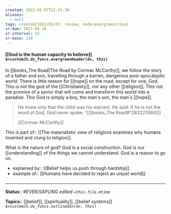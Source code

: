 ```yaml
---
created: 2022-01-07T22:15:39 
aliases:
  - null
tags: created/2022/01/07, review, node/evergreen/claim
sr-due: 2022-04-18
sr-interval: 15
sr-ease: 130
---
```


#### [[God is the human capacity to believe]] `$=customJS.dv_funcs.evergreenHeader(dv, this)`

In [[books_The Road|The Road by Cormac McCarthy]], we follow the story of a father and son, travelling through a barren, dangerous post-apocalyptic world. 
There is little reason for [[hope]] on the road, except for one, God.
This is not the god of the [[Christianity]], nor any other [[religion]].
This not the promise of a savior that will come and transform this world into a paradise.
This God is simply a boy, the man's son, the man's [[hope]].

> He knew only that the child was his warrant. He said: If he is not the word of God, God never spoke.
^[[[books_The Road#^283227484]]]
> 
> <cite> [[Cormac McCarthy]] </cite>

This is 
part of:: [[The materialistic view of religions examines why humans invented and clung to religion]].

What is the nature of god? God is a social construction. God is our [[understanding]] of the things we cannot understand. God is a reason to go on.

- explained by:: [[Belief helps us push through hardship]]
- example of:: [[Humans have decided to reject an unjust world]]

### <hr class="footnote"/>

**Status**:: #EVER/SAPLING 
*edited `=this.file.mtime`*

**Topics**:: [[belief]], [[spirituality]], [[belief systems]]
*`$=customJS.dv_funcs.outlinedIn(dv, this)`*
